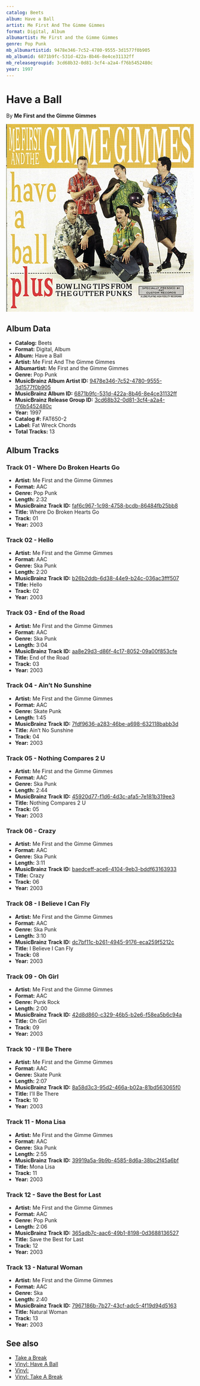 ```yaml
---
catalog: Beets
album: Have a Ball
artist: Me First And The Gimme Gimmes
format: Digital, Album
albumartist: Me First and the Gimme Gimmes
genre: Pop Punk
mb_albumartistid: 9478e346-7c52-4780-9555-3d1577f0b905
mb_albumid: 6871b9fc-531d-422a-8b46-8e4ce31132ff
mb_releasegroupid: 3cd68b32-0d81-3cf4-a2a4-f76b5452480c
year: 1997
---
```


# Have a Ball

By **Me First and the Gimme Gimmes**

![](../../assets/beetscovers/Me_First_And_The_Gimme_Gimmes-Have_a_Ball.jpg)

## Album Data

- **Catalog:** Beets
- **Format:** Digital, Album
- **Album:** Have a Ball
- **Artist:** Me First And The Gimme Gimmes
- **Albumartist:** Me First and the Gimme Gimmes
- **Genre:** Pop Punk
- **MusicBrainz Album Artist ID:** [9478e346-7c52-4780-9555-3d1577f0b905](https://musicbrainz.org/artist/9478e346-7c52-4780-9555-3d1577f0b905)
- **MusicBrainz Album ID:** [6871b9fc-531d-422a-8b46-8e4ce31132ff](https://musicbrainz.org/release/6871b9fc-531d-422a-8b46-8e4ce31132ff)
- **MusicBrainz Release Group ID:** [3cd68b32-0d81-3cf4-a2a4-f76b5452480c](https://musicbrainz.org/release-group/3cd68b32-0d81-3cf4-a2a4-f76b5452480c)
- **Year:** 1997
- **Catalog #:** FAT650-2
- **Label:** Fat Wreck Chords
- **Total Tracks:** 13

## Album Tracks

### Track 01 - Where Do Broken Hearts Go

- **Artist:** Me First and the Gimme Gimmes
- **Format:** AAC
- **Genre:** Pop Punk
- **Length:** 2:32
- **MusicBrainz Track ID:** [faf6c967-1c98-4758-bcdb-86484fb25bb8](https://musicbrainz.org/recording/faf6c967-1c98-4758-bcdb-86484fb25bb8)
- **Title:** Where Do Broken Hearts Go
- **Track:** 01
- **Year:** 2003

### Track 02 - Hello

- **Artist:** Me First and the Gimme Gimmes
- **Format:** AAC
- **Genre:** Ska Punk
- **Length:** 2:20
- **MusicBrainz Track ID:** [b26b2ddb-6d38-44e9-b24c-036ac3fff507](https://musicbrainz.org/recording/b26b2ddb-6d38-44e9-b24c-036ac3fff507)
- **Title:** Hello
- **Track:** 02
- **Year:** 2003

### Track 03 - End of the Road

- **Artist:** Me First and the Gimme Gimmes
- **Format:** AAC
- **Genre:** Ska Punk
- **Length:** 3:04
- **MusicBrainz Track ID:** [aa8e29d3-d86f-4c17-8052-09a00f853cfe](https://musicbrainz.org/recording/aa8e29d3-d86f-4c17-8052-09a00f853cfe)
- **Title:** End of the Road
- **Track:** 03
- **Year:** 2003

### Track 04 - Ain’t No Sunshine

- **Artist:** Me First and the Gimme Gimmes
- **Format:** AAC
- **Genre:** Skate Punk
- **Length:** 1:45
- **MusicBrainz Track ID:** [7fdf9636-a283-46be-a698-632118babb3d](https://musicbrainz.org/recording/7fdf9636-a283-46be-a698-632118babb3d)
- **Title:** Ain’t No Sunshine
- **Track:** 04
- **Year:** 2003

### Track 05 - Nothing Compares 2 U

- **Artist:** Me First and the Gimme Gimmes
- **Format:** AAC
- **Genre:** Ska Punk
- **Length:** 2:44
- **MusicBrainz Track ID:** [45920d77-f1d6-4d3c-afa5-7e181b319ee3](https://musicbrainz.org/recording/45920d77-f1d6-4d3c-afa5-7e181b319ee3)
- **Title:** Nothing Compares 2 U
- **Track:** 05
- **Year:** 2003

### Track 06 - Crazy

- **Artist:** Me First and the Gimme Gimmes
- **Format:** AAC
- **Genre:** Ska Punk
- **Length:** 3:11
- **MusicBrainz Track ID:** [baedceff-ace6-4104-9eb3-bddf63163933](https://musicbrainz.org/recording/baedceff-ace6-4104-9eb3-bddf63163933)
- **Title:** Crazy
- **Track:** 06
- **Year:** 2003

### Track 08 - I Believe I Can Fly

- **Artist:** Me First and the Gimme Gimmes
- **Format:** AAC
- **Genre:** Ska Punk
- **Length:** 3:10
- **MusicBrainz Track ID:** [dc7bf11c-b261-4945-9176-eca259f5212c](https://musicbrainz.org/recording/dc7bf11c-b261-4945-9176-eca259f5212c)
- **Title:** I Believe I Can Fly
- **Track:** 08
- **Year:** 2003

### Track 09 - Oh Girl

- **Artist:** Me First and the Gimme Gimmes
- **Format:** AAC
- **Genre:** Punk Rock
- **Length:** 2:00
- **MusicBrainz Track ID:** [42d8d860-c329-46b5-b2e6-f58ea5b6c94a](https://musicbrainz.org/recording/42d8d860-c329-46b5-b2e6-f58ea5b6c94a)
- **Title:** Oh Girl
- **Track:** 09
- **Year:** 2003

### Track 10 - I’ll Be There

- **Artist:** Me First and the Gimme Gimmes
- **Format:** AAC
- **Genre:** Skate Punk
- **Length:** 2:07
- **MusicBrainz Track ID:** [8a58d3c3-95d2-466a-b02a-81bd563065f0](https://musicbrainz.org/recording/8a58d3c3-95d2-466a-b02a-81bd563065f0)
- **Title:** I’ll Be There
- **Track:** 10
- **Year:** 2003

### Track 11 - Mona Lisa

- **Artist:** Me First and the Gimme Gimmes
- **Format:** AAC
- **Genre:** Ska Punk
- **Length:** 2:55
- **MusicBrainz Track ID:** [39919a5a-9b9b-4585-8d6a-38bc2f45a6bf](https://musicbrainz.org/recording/39919a5a-9b9b-4585-8d6a-38bc2f45a6bf)
- **Title:** Mona Lisa
- **Track:** 11
- **Year:** 2003

### Track 12 - Save the Best for Last

- **Artist:** Me First and the Gimme Gimmes
- **Format:** AAC
- **Genre:** Pop Punk
- **Length:** 2:06
- **MusicBrainz Track ID:** [365adb7c-aac6-49b1-8198-0d3688136527](https://musicbrainz.org/recording/365adb7c-aac6-49b1-8198-0d3688136527)
- **Title:** Save the Best for Last
- **Track:** 12
- **Year:** 2003

### Track 13 - Natural Woman

- **Artist:** Me First and the Gimme Gimmes
- **Format:** AAC
- **Genre:** Ska
- **Length:** 2:40
- **MusicBrainz Track ID:** [7967186b-7b27-43cf-adc5-4f19d94d5163](https://musicbrainz.org/recording/7967186b-7b27-43cf-adc5-4f19d94d5163)
- **Title:** Natural Woman
- **Track:** 13
- **Year:** 2003


## See also

- [Take a Break](Take_a_Break.md)
- [Vinyl: Have A Ball](../../Vinyl/Me_First_And_The_Gimme_Gimmes/Have_A_Ball.md)
- [Vinyl: ](../../Vinyl/Me_First_And_The_Gimme_Gimmes/Me_First_And_The_Gimme_Gimmes.md)
- [Vinyl: Take A Break](../../Vinyl/Me_First_And_The_Gimme_Gimmes/Take_A_Break.md)
